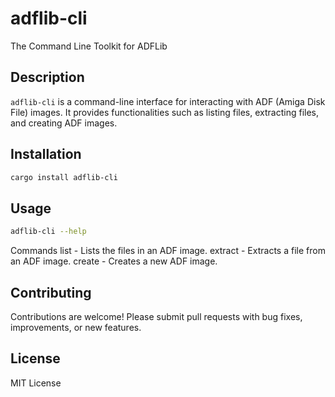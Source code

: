 # adflib-cli

The Command Line Toolkit for ADFLib

## Description

`adflib-cli` is a command-line interface for interacting with ADF (Amiga Disk File) images. It provides functionalities such as listing files, extracting files, and creating ADF images.

## Installation

```bash
cargo install adflib-cli
```

## Usage

```bash
adflib-cli --help
```
Commands
list - Lists the files in an ADF image.
extract - Extracts a file from an ADF image.
create - Creates a new ADF image.

## Contributing
Contributions are welcome! Please submit pull requests with bug fixes, improvements, or new features.

## License
MIT License